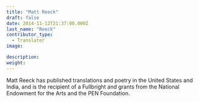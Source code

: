```yaml
---
title: "Matt Reeck"
draft: false
date: 2014-11-12T21:37:00.000Z
last_name: "Reeck"
contributor_type:
  - Translator
image:

description:
weight:
---
```


Matt Reeck has published translations and poetry in the United States and India, and is the recipient of a Fullbright and grants from the National Endowment for the Arts and the PEN Foundation. 

